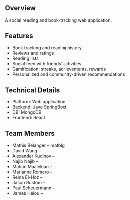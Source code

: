 # <appname>

## Overview
A social reading and book-tracking web application. 

## Features
- Book tracking and reading history
- Reviews and ratings
- Reading lists
- Social feed with friends’ activities
- Gamification: streaks, achievements, rewards
- Personalized and community-driven recommendations

## Technical Details
- Platform: Web application
- Backend: Java SpringBoot
- DB: MongoDB
- Frontend: React 

## Team Members
- Mathis Belanger – matblg 
- David Wang – <github id>  
- Alexander Kudinov – <github id>  
- Najib Najib – <github id>  
- Mahan Maalekian – <github id>  
- Marianne Romero – <github id>  
- Reina El-Hoz – <github id>  
- Jason Rustom – <github id>  
- Paul Scheuermann – <github id>  
- James Helou – <github id>  
